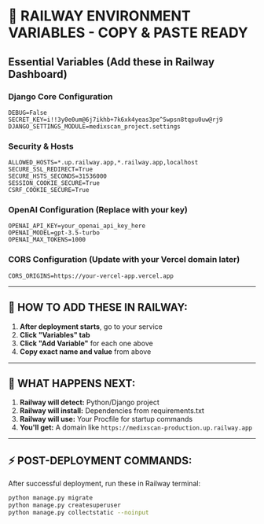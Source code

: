 # 🔧 RAILWAY ENVIRONMENT VARIABLES - COPY & PASTE READY

## Essential Variables (Add these in Railway Dashboard)

### Django Core Configuration
```
DEBUG=False
SECRET_KEY=i!!3y0e0um@6j7ikhb+7k6xk4yeas3pe^5wpsn8tqpu0uw@rj9
DJANGO_SETTINGS_MODULE=medixscan_project.settings
```

### Security & Hosts
```
ALLOWED_HOSTS=*.up.railway.app,*.railway.app,localhost
SECURE_SSL_REDIRECT=True
SECURE_HSTS_SECONDS=31536000
SESSION_COOKIE_SECURE=True
CSRF_COOKIE_SECURE=True
```

### OpenAI Configuration (Replace with your key)
```
OPENAI_API_KEY=your_openai_api_key_here
OPENAI_MODEL=gpt-3.5-turbo
OPENAI_MAX_TOKENS=1000
```

### CORS Configuration (Update with your Vercel domain later)
```
CORS_ORIGINS=https://your-vercel-app.vercel.app
```

---

## 📝 HOW TO ADD THESE IN RAILWAY:

1. **After deployment starts**, go to your service
2. **Click "Variables" tab**
3. **Click "Add Variable"** for each one above
4. **Copy exact name and value** from above

---

## 🔄 WHAT HAPPENS NEXT:

1. **Railway will detect:** Python/Django project
2. **Railway will install:** Dependencies from requirements.txt  
3. **Railway will use:** Your Procfile for startup commands
4. **You'll get:** A domain like `https://medixscan-production.up.railway.app`

---

## ⚡ POST-DEPLOYMENT COMMANDS:

After successful deployment, run these in Railway terminal:
```bash
python manage.py migrate
python manage.py createsuperuser
python manage.py collectstatic --noinput
```